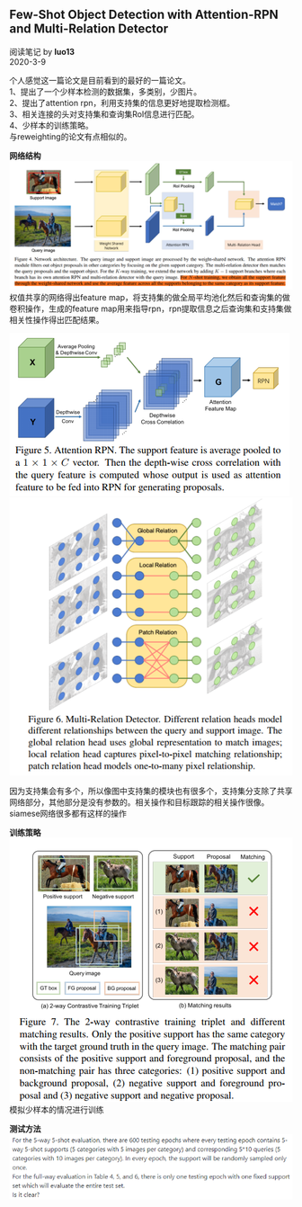 ## Few-Shot Object Detection with Attention-RPN and Multi-Relation Detector
阅读笔记 by **luo13**  
2020-3-9  

个人感觉这一篇论文是目前看到的最好的一篇论文。  
1、提出了一个少样本检测的数据集，多类别，少图片。  
2、提出了attention rpn，利用支持集的信息更好地提取检测框。  
3、相关连接的头对支持集和查询集RoI信息进行匹配。  
4、少样本的训练策略。  
与reweighting的论文有点相似的。  

**网络结构**  
![网络结构](../../../img/attention_rpn/网络结构.png)   
权值共享的网络得出feature map，将支持集的做全局平均池化然后和查询集的做卷积操作，生成的feature map用来指导rpn，rpn提取信息之后查询集和支持集做相关性操作得出匹配结果。  

![attention](../../../img/attention_rpn/attention.png)   
![相关操作](../../../img/attention_rpn/相关操作.png)   

因为支持集会有多个，所以像图中支持集的模块也有很多个，支持集分支除了共享网络部分，其他部分是没有参数的。相关操作和目标跟踪的相关操作很像。siamese网络很多都有这样的操作  

**训练策略**  
![训练策略](../../../img/attention_rpn/训练策略.png)   
模拟少样本的情况进行训练

**测试方法**  
![测试方法](../../../img/attention_rpn/测试方法.png)   
